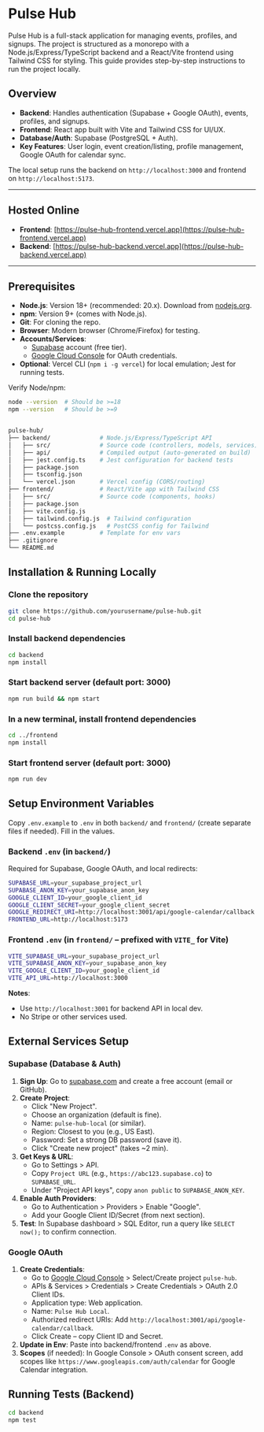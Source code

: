 # Pulse Hub

Pulse Hub is a full-stack application for managing events, profiles, and signups. The project is structured as a monorepo with a Node.js/Express/TypeScript backend and a React/Vite frontend using Tailwind CSS for styling. This guide provides step-by-step instructions to run the project locally.

## Overview

- **Backend**: Handles authentication (Supabase + Google OAuth), events, profiles, and signups.
- **Frontend**: React app built with Vite and Tailwind CSS for UI/UX.
- **Database/Auth**: Supabase (PostgreSQL + Auth).
- **Key Features**: User login, event creation/listing, profile management, Google OAuth for calendar sync.

The local setup runs the backend on `http://localhost:3000` and frontend on `http://localhost:5173`.

---

## Hosted Online

- **Frontend**: [https://pulse-hub-frontend.vercel.app](https://pulse-hub-frontend.vercel.app)  
- **Backend**: [https://pulse-hub-backend.vercel.app](https://pulse-hub-backend.vercel.app)

---

## Prerequisites

- **Node.js**: Version 18+ (recommended: 20.x). Download from [nodejs.org](https://nodejs.org).
- **npm**: Version 9+ (comes with Node.js).
- **Git**: For cloning the repo.
- **Browser**: Modern browser (Chrome/Firefox) for testing.
- **Accounts/Services**:
  - [Supabase](https://supabase.com) account (free tier).
  - [Google Cloud Console](https://console.cloud.google.com) for OAuth credentials.
- **Optional**: Vercel CLI (`npm i -g vercel`) for local emulation; Jest for running tests.

Verify Node/npm:
```bash
node --version  # Should be >=18
npm --version   # Should be >=9


pulse-hub/
├── backend/              # Node.js/Express/TypeScript API
│   ├── src/              # Source code (controllers, models, services)
│   ├── api/              # Compiled output (auto-generated on build)
│   ├── jest.config.ts    # Jest configuration for backend tests
│   ├── package.json
│   ├── tsconfig.json
│   └── vercel.json       # Vercel config (CORS/routing)
├── frontend/             # React/Vite app with Tailwind CSS
│   ├── src/              # Source code (components, hooks)
│   ├── package.json
│   ├── vite.config.js
│   ├── tailwind.config.js  # Tailwind configuration
│   └── postcss.config.js   # PostCSS config for Tailwind
├── .env.example          # Template for env vars
├── .gitignore
└── README.md

```
## Installation & Running Locally

### Clone the repository
```bash
git clone https://github.com/yourusername/pulse-hub.git
cd pulse-hub


```

### Install backend dependencies
```bash
cd backend
npm install

```

### Start backend server (default port: 3000)
```bash
npm run build && npm start

```

### In a new terminal, install frontend dependencies
```bash
cd ../frontend
npm install

```

### Start frontend server (default port: 3000)
```bash
npm run dev

```

## Setup Environment Variables

Copy `.env.example` to `.env` in both `backend/` and `frontend/` (create separate files if needed). Fill in the values.

### Backend `.env` (in `backend/`)

Required for Supabase, Google OAuth, and local redirects:
```bash
SUPABASE_URL=your_supabase_project_url
SUPABASE_ANON_KEY=your_supabase_anon_key
GOOGLE_CLIENT_ID=your_google_client_id
GOOGLE_CLIENT_SECRET=your_google_client_secret
GOOGLE_REDIRECT_URI=http://localhost:3001/api/google-calendar/callback
FRONTEND_URL=http://localhost:5173


```



### Frontend `.env` (in `frontend/` – prefixed with `VITE_` for Vite)
```bash
VITE_SUPABASE_URL=your_supabase_project_url
VITE_SUPABASE_ANON_KEY=your_supabase_anon_key
VITE_GOOGLE_CLIENT_ID=your_google_client_id
VITE_API_URL=http://localhost:3000

```

**Notes**:
- Use `http://localhost:3001` for backend API in local dev.
- No Stripe or other services used.


## External Services Setup

### Supabase (Database & Auth)

1. **Sign Up**: Go to [supabase.com](https://supabase.com) and create a free account (email or GitHub).
2. **Create Project**:
   - Click "New Project".
   - Choose an organization (default is fine).
   - Name: `pulse-hub-local` (or similar).
   - Region: Closest to you (e.g., US East).
   - Password: Set a strong DB password (save it).
   - Click "Create new project" (takes ~2 min).
3. **Get Keys & URL**:
   - Go to Settings > API.
   - Copy `Project URL` (e.g., `https://abc123.supabase.co`) to `SUPABASE_URL`.
   - Under "Project API keys", copy `anon public` to `SUPABASE_ANON_KEY`.
4. **Enable Auth Providers**:
   - Go to Authentication > Providers > Enable "Google".
   - Add your Google Client ID/Secret (from next section).
5. **Test**: In Supabase dashboard > SQL Editor, run a query like `SELECT now();` to confirm connection.

### Google OAuth

1. **Create Credentials**:
   - Go to [Google Cloud Console](https://console.cloud.google.com) > Select/Create project `pulse-hub`.
   - APIs & Services > Credentials > Create Credentials > OAuth 2.0 Client IDs.
   - Application type: Web application.
   - Name: `Pulse Hub Local`.
   - Authorized redirect URIs: Add `http://localhost:3001/api/google-calendar/callback`.
   - Click Create – copy Client ID and Secret.
2. **Update in Env**: Paste into backend/frontend `.env` as above.
3. **Scopes** (if needed): In Google Console > OAuth consent screen, add scopes like `https://www.googleapis.com/auth/calendar` for Google Calendar integration.



## Running Tests (Backend)
```bash
cd backend
npm test

```












